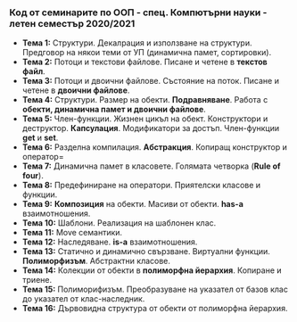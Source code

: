 ### Код от семинарите по ООП - спец. Компютърни науки - летен семестър 2020/2021



 - **Тема  1:** Структури. Декалрация и използване на структури. Предговор на някои теми от УП (динамична памет, сортировки).
 - **Тема  2:**  Потоци и текстови файлове. Писане и четене в **текстов файл**.
 - **Тема  3:**  Потоци и двоични файлове. Състояние на поток. Писане и четене в **двоични файлове**.
 - **Тема  4:**  Структури. Размер на обекти. **Подравняване**. Работа с **обекти, динамична памет и двоични файлове**.
 - **Тема  5:**  Член-функции. Жизнен цикъл на обект. Конструктори и деструктор. **Капсулация**. Модификатори за достъп. Член-функции **get** и **set**.
 - **Тема  6:**  Разделна компилация. **Абстракция**. Копиращ конструктор и оператор=
 - **Тема  7:**  Динамична памет в класовете. Голямата четворка (**Rule of four**).
 - **Тема  8:**  Предефиниране на оператори. Приятелски класове и функции.
 - **Тема  9:**  **Композиция** на обекти. Масиви от обекти. **has-a** взаимотношения.
 - **Тема  10:**  Шаблони. Реализация на шаблонен клас.
 - **Тема  11:**  Move семантики.
 - **Тема  12:**  Наследяване.  **is-a** взаимотношения.
 - **Тема  13:**  Статично и динамично свързване. Виртуални функции. **Полиморфизъм**. Абстрактни класове.
 - **Тема  14:**  Колекции от обекти в **полиморфна йерархия**. Копиране и триене.
 - **Тема  15:**  Полиморифизъм. Преобразуване на указател от базов клас до указател от клас-наследник.
 - **Тема  16:**  Дървовидна структура от обекти от полиморфна йерархия.
